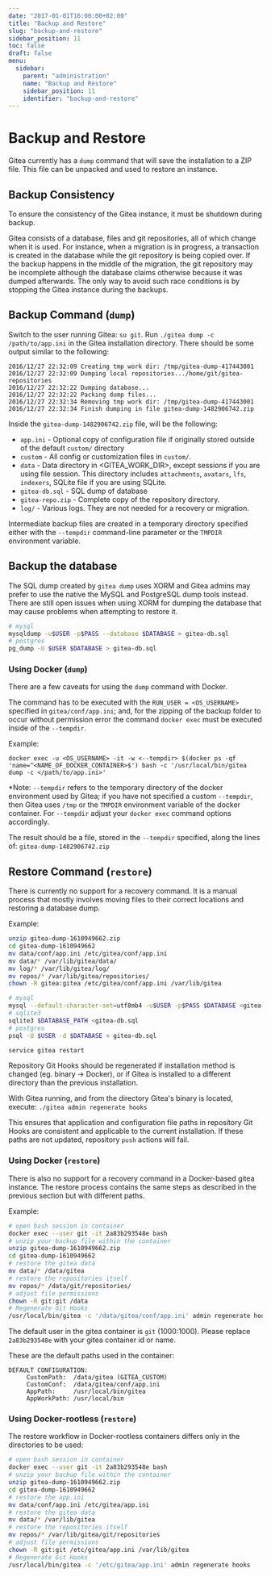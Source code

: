 ```yaml
---
date: "2017-01-01T16:00:00+02:00"
title: "Backup and Restore"
slug: "backup-and-restore"
sidebar_position: 11
toc: false
draft: false
menu:
  sidebar:
    parent: "administration"
    name: "Backup and Restore"
    sidebar_position: 11
    identifier: "backup-and-restore"
---
```


# Backup and Restore

Gitea currently has a `dump` command that will save the installation to a ZIP file. This
file can be unpacked and used to restore an instance.

## Backup Consistency

To ensure the consistency of the Gitea instance, it must be shutdown during backup.

Gitea consists of a database, files and git repositories, all of which change when it is used. For instance, when a migration is in progress, a transaction is created in the database while the git repository is being copied over. If the backup happens in the middle of the migration, the git repository may be incomplete although the database claims otherwise because it was dumped afterwards. The only way to avoid such race conditions is by stopping the Gitea instance during the backups.

## Backup Command (`dump`)

Switch to the user running Gitea: `su git`. Run `./gitea dump -c /path/to/app.ini` in the Gitea installation
directory. There should be some output similar to the following:

```none
2016/12/27 22:32:09 Creating tmp work dir: /tmp/gitea-dump-417443001
2016/12/27 22:32:09 Dumping local repositories.../home/git/gitea-repositories
2016/12/27 22:32:22 Dumping database...
2016/12/27 22:32:22 Packing dump files...
2016/12/27 22:32:34 Removing tmp work dir: /tmp/gitea-dump-417443001
2016/12/27 22:32:34 Finish dumping in file gitea-dump-1482906742.zip
```

Inside the `gitea-dump-1482906742.zip` file, will be the following:

- `app.ini` - Optional copy of configuration file if originally stored outside of the default `custom/` directory
- `custom` - All config or customization files in `custom/`.
- `data` - Data directory in <GITEA_WORK_DIR>, except sessions if you are using file session. This directory includes `attachments`, `avatars`, `lfs`, `indexers`, SQLite file if you are using SQLite.
- `gitea-db.sql` - SQL dump of database
- `gitea-repo.zip` - Complete copy of the repository directory.
- `log/` - Various logs. They are not needed for a recovery or migration.

Intermediate backup files are created in a temporary directory specified either with the
`--tempdir` command-line parameter or the `TMPDIR` environment variable.

## Backup the database

The SQL dump created by `gitea dump` uses XORM and Gitea admins may prefer to use the native the MySQL and PostgreSQL dump tools instead. There are still open issues when using XORM for dumping the database that may cause problems when attempting to restore it.

```sh
# mysql
mysqldump -u$USER -p$PASS --database $DATABASE > gitea-db.sql
# postgres
pg_dump -U $USER $DATABASE > gitea-db.sql
```

### Using Docker (`dump`)

There are a few caveats for using the `dump` command with Docker.

The command has to be executed with the `RUN_USER = <OS_USERNAME>` specified in `gitea/conf/app.ini`; and, for the zipping of the backup folder to occur without permission error the command `docker exec` must be executed inside of the `--tempdir`.

Example:

```none
docker exec -u <OS_USERNAME> -it -w <--tempdir> $(docker ps -qf 'name=^<NAME_OF_DOCKER_CONTAINER>$') bash -c '/usr/local/bin/gitea dump -c </path/to/app.ini>'
```

\*Note: `--tempdir` refers to the temporary directory of the docker environment used by Gitea; if you have not specified a custom `--tempdir`, then Gitea uses `/tmp` or the `TMPDIR` environment variable of the docker container. For `--tempdir` adjust your `docker exec` command options accordingly.

The result should be a file, stored in the `--tempdir` specified, along the lines of: `gitea-dump-1482906742.zip`

## Restore Command (`restore`)

There is currently no support for a recovery command. It is a manual process that mostly
involves moving files to their correct locations and restoring a database dump.

Example:

```sh
unzip gitea-dump-1610949662.zip
cd gitea-dump-1610949662
mv data/conf/app.ini /etc/gitea/conf/app.ini
mv data/* /var/lib/gitea/data/
mv log/* /var/lib/gitea/log/
mv repos/* /var/lib/gitea/repositories/
chown -R gitea:gitea /etc/gitea/conf/app.ini /var/lib/gitea

# mysql
mysql --default-character-set=utf8mb4 -u$USER -p$PASS $DATABASE <gitea-db.sql
# sqlite3
sqlite3 $DATABASE_PATH <gitea-db.sql
# postgres
psql -U $USER -d $DATABASE < gitea-db.sql

service gitea restart
```

Repository Git Hooks should be regenerated if installation method is changed (eg. binary -> Docker), or if Gitea is installed to a different directory than the previous installation.

With Gitea running, and from the directory Gitea's binary is located, execute: `./gitea admin regenerate hooks`

This ensures that application and configuration file paths in repository Git Hooks are consistent and applicable to the current installation. If these paths are not updated, repository `push` actions will fail.

### Using Docker (`restore`)

There is also no support for a recovery command in a Docker-based gitea instance. The restore process contains the same steps as described in the previous section but with different paths.

Example:

```sh
# open bash session in container
docker exec --user git -it 2a83b293548e bash
# unzip your backup file within the container
unzip gitea-dump-1610949662.zip
cd gitea-dump-1610949662
# restore the gitea data
mv data/* /data/gitea
# restore the repositories itself
mv repos/* /data/git/repositories/
# adjust file permissions
chown -R git:git /data
# Regenerate Git Hooks
/usr/local/bin/gitea -c '/data/gitea/conf/app.ini' admin regenerate hooks
```

The default user in the gitea container is `git` (1000:1000). Please replace `2a83b293548e` with your gitea container id or name.

These are the default paths used in the container:

```text
DEFAULT CONFIGURATION:
     CustomPath:  /data/gitea (GITEA_CUSTOM)
     CustomConf:  /data/gitea/conf/app.ini
     AppPath:     /usr/local/bin/gitea
     AppWorkPath: /usr/local/bin
```

### Using Docker-rootless (`restore`)

The restore workflow in Docker-rootless containers differs only in the directories to be used:

```sh
# open bash session in container
docker exec --user git -it 2a83b293548e bash
# unzip your backup file within the container
unzip gitea-dump-1610949662.zip
cd gitea-dump-1610949662
# restore the app.ini
mv data/conf/app.ini /etc/gitea/app.ini
# restore the gitea data
mv data/* /var/lib/gitea
# restore the repositories itself
mv repos/* /var/lib/gitea/git/repositories
# adjust file permissions
chown -R git:git /etc/gitea/app.ini /var/lib/gitea
# Regenerate Git Hooks
/usr/local/bin/gitea -c '/etc/gitea/app.ini' admin regenerate hooks
```
